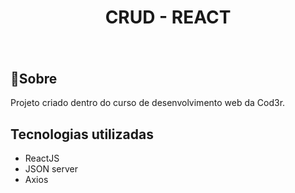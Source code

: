 <h1 align="center">CRUD - REACT</h1>

<h1 align="center">
    <img src="https://ik.imagekit.io/lc7oxtp9qa/ezgif.com-gif-maker_IRbW1InHn.gif" alt="">
</h1>

## 📄Sobre

Projeto criado dentro do curso de desenvolvimento web da Cod3r.

## Tecnologias utilizadas

- ReactJS
- JSON server
- Axios
